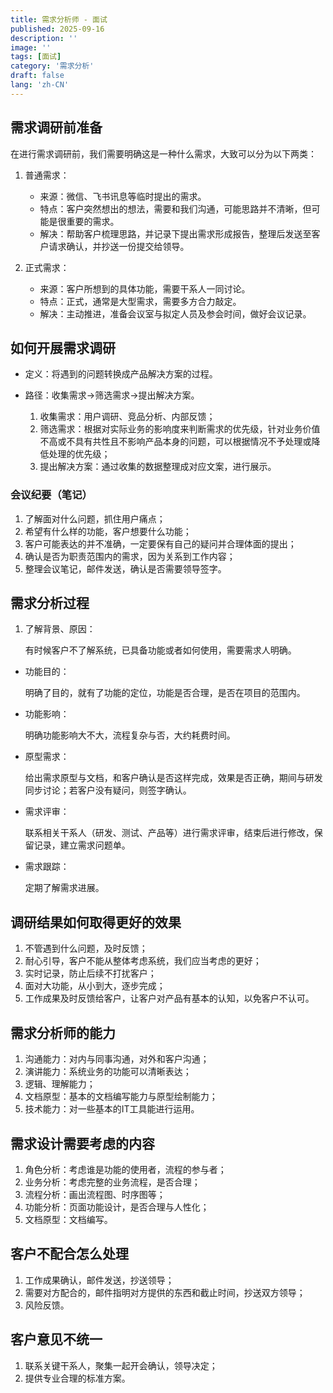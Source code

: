 ```yaml
---
title: 需求分析师 - 面试
published: 2025-09-16
description: ''
image: ''
tags: [面试]
category: '需求分析'
draft: false 
lang: 'zh-CN'
---
```

## 需求调研前准备

在进行需求调研前，我们需要明确这是一种什么需求，大致可以分为以下两类：

1. 普通需求：

   * 来源：微信、飞书讯息等临时提出的需求。
   * 特点：客户突然想出的想法，需要和我们沟通，可能思路并不清晰，但可能是很重要的需求。
   * 解决：帮助客户梳理思路，并记录下提出需求形成报告，整理后发送至客户请求确认，并抄送一份提交给领导。
2. 正式需求：

   * 来源：客户所想到的具体功能，需要干系人一同讨论。
   * 特点：正式，通常是大型需求，需要多方合力敲定。
   * 解决：主动推进，准备会议室与拟定人员及参会时间，做好会议记录。

## 如何开展需求调研

* 定义：将遇到的问题转换成产品解决方案的过程。
* 路径：收集需求→筛选需求→提出解决方案。

  1. 收集需求：用户调研、竞品分析、内部反馈；
  2. 筛选需求：根据对实际业务的影响度来判断需求的优先级，针对业务价值不高或不具有共性且不影响产品本身的问题，可以根据情况不予处理或降低处理的优先级；
  3. 提出解决方案：通过收集的数据整理成对应文案，进行展示。

### 会议纪要（笔记）

1. 了解面对什么问题，抓住用户痛点；
2. 希望有什么样的功能，客户想要什么功能；
3. 客户可能表达的并不准确，一定要保有自己的疑问并合理体面的提出；
4. 确认是否为职责范围内的需求，因为关系到工作内容；
5. 整理会议笔记，邮件发送，确认是否需要领导签字。

## 需求分析过程

1. 了解背景、原因：

   有时候客户不了解系统，已具备功能或者如何使用，需要需求人明确。

* 功能目的：

  明确了目的，就有了功能的定位，功能是否合理，是否在项目的范围内。

* 功能影响：

  明确功能影响大不大，流程复杂与否，大约耗费时间。

* 原型需求：

  给出需求原型与文档，和客户确认是否这样完成，效果是否正确，期间与研发同步讨论；若客户没有疑问，则签字确认。

* 需求评审：

  联系相关干系人（研发、测试、产品等）进行需求评审，结束后进行修改，保留记录，建立需求问题单。

* 需求跟踪：

  定期了解需求进展。

## 调研结果如何取得更好的效果

1. 不管遇到什么问题，及时反馈；
2. 耐心引导，客户不能从整体考虑系统，我们应当考虑的更好；
3. 实时记录，防止后续不打扰客户；
4. 面对大功能，从小到大，逐步完成；
5. 工作成果及时反馈给客户，让客户对产品有基本的认知，以免客户不认可。

## 需求分析师的能力

1. 沟通能力：对内与同事沟通，对外和客户沟通；
2. 演讲能力：系统业务的功能可以清晰表达；
3. 逻辑、理解能力；
4. 文档原型：基本的文档编写能力与原型绘制能力；
5. 技术能力：对一些基本的IT工具能进行运用。

## 需求设计需要考虑的内容

1. 角色分析：考虑谁是功能的使用者，流程的参与者；
2. 业务分析：考虑完整的业务流程，是否合理；
3. 流程分析：画出流程图、时序图等；
4. 功能分析：页面功能设计，是否合理与人性化；
5. 文档原型：文档编写。

## 客户不配合怎么处理

1. 工作成果确认，邮件发送，抄送领导；
2. 需要对方配合的，邮件指明对方提供的东西和截止时间，抄送双方领导；
3. 风险反馈。

## 客户意见不统一

1. 联系关键干系人，聚集一起开会确认，领导决定；
2. 提供专业合理的标准方案。
